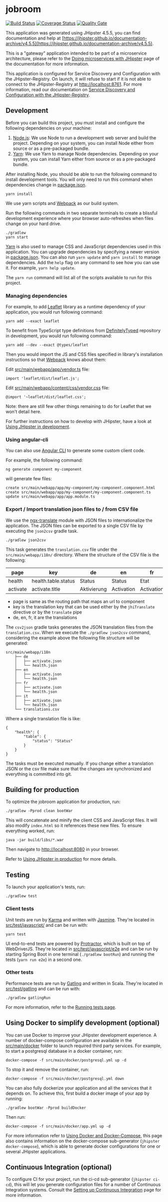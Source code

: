 # jobroom

[![Build Status](https://travis-ci.org/alv-ch/job-room.svg?branch=develop)](https://travis-ci.org/alv-ch/job-room)
[![Coverage Status](https://codecov.io/github/alv-ch/job-room/coverage.svg?branch=develop)](https://codecov.io/github/alv-ch/job-room?branch=develop)
[![Quality Gate](https://sonarqube.com/api/badges/gate?key=ch.admin.seco.jobroom:jobroom)](https://sonarcloud.io/dashboard?id=ch.admin.seco.jobroom:jobroom)

This application was generated using JHipster 4.5.5, you can find documentation and help at [https://jhipster.github.io/documentation-archive/v4.5.5](https://jhipster.github.io/documentation-archive/v4.5.5).

This is a "gateway" application intended to be part of a microservice architecture, please refer to the [Doing microservices with JHipster][] page of the documentation for more information.

This application is configured for Service Discovery and Configuration with the JHipster-Registry. On launch, it will refuse to start if it is not able to connect to the JHipster-Registry at [http://localhost:8761](http://localhost:8761). For more information, read our documentation on [Service Discovery and Configuration with the JHipster-Registry][].

## Development

Before you can build this project, you must install and configure the following dependencies on your machine:

1. [Node.js][]: We use Node to run a development web server and build the project.
   Depending on your system, you can install Node either from source or as a pre-packaged bundle.
2. [Yarn][]: We use Yarn to manage Node dependencies.
   Depending on your system, you can install Yarn either from source or as a pre-packaged bundle.

After installing Node, you should be able to run the following command to install development tools.
You will only need to run this command when dependencies change in [package.json](package.json).

    yarn install

We use yarn scripts and [Webpack][] as our build system.


Run the following commands in two separate terminals to create a blissful development experience where your browser
auto-refreshes when files change on your hard drive.

    ./gradlew
    yarn start

[Yarn][] is also used to manage CSS and JavaScript dependencies used in this application. You can upgrade dependencies by
specifying a newer version in [package.json](package.json). You can also run `yarn update` and `yarn install` to manage dependencies.
Add the `help` flag on any command to see how you can use it. For example, `yarn help update`.

The `yarn run` command will list all of the scripts available to run for this project.

### Managing dependencies

For example, to add [Leaflet][] library as a runtime dependency of your application, you would run following command:

    yarn add --exact leaflet

To benefit from TypeScript type definitions from [DefinitelyTyped][] repository in development, you would run following command:

    yarn add --dev --exact @types/leaflet

Then you would import the JS and CSS files specified in library's installation instructions so that [Webpack][] knows about them:

Edit [src/main/webapp/app/vendor.ts](src/main/webapp/app/vendor.ts) file:
~~~
import 'leaflet/dist/leaflet.js';
~~~

Edit [src/main/webapp/content/css/vendor.css](src/main/webapp/content/css/vendor.css) file:
~~~
@import '~leaflet/dist/leaflet.css';
~~~

Note: there are still few other things remaining to do for Leaflet that we won't detail here.

For further instructions on how to develop with JHipster, have a look at [Using JHipster in development][].

### Using angular-cli

You can also use [Angular CLI][] to generate some custom client code.

For example, the following command:

    ng generate component my-component

will generate few files:

    create src/main/webapp/app/my-component/my-component.component.html
    create src/main/webapp/app/my-component/my-component.component.ts
    update src/main/webapp/app/app.module.ts
    
### Export / Import translation json files to / from CSV file

We use the [ngx-translate](https://github.com/ngx-translate) module with JSON files to internationalize the application.
The JSON files can be exported to a single CSV file by executing the ``json2csv`` gradle task.

    ./gradlew json2csv    

This task generates the ``translation.csv`` file under the ``src/main/webapp/i18n/`` directory.
Where the structure of the CSV file is the following:

|  page    |  key                 | de          |  en         | fr          | it          |
|----------|----------------------|-------------|-------------|-------------|-------------|
|  health  |  health.table.status | Status      |  Status     | Etat        | Stato       |
| activate |  activate.title      | Aktivierung |  Activation | Activation  | Attivazione |
 

* page is same as the routing path that maps an url to component
* key is the translation key that can be used either by the ``jhiTranslate`` directive or by the ``translate`` pipe
* de, en, fr, it are the translations  
  
The ``csv2json`` gradle tasks generates the JSON translation files from the ``translation.csv``.
When we execute the ``./gradlew json2csv`` command, considering the example above the following file structure will be generated:
    
    src/main/webapp/i18n
        ├── de
        │   ├── activate.json
        │   └── health.json
        ├── en
        │   ├── activate.json
        │   └── health.json
        ├── fr
        │   ├── activate.json
        │   └── health.json
        ├── it
        │   ├── activate.json
        │   └── health.json
        └── translations.csv   
    
Where a single translation file is like:

    {
        "health": {      
            "table": {            
                "status": "Status"
            }
        }
    }

The tasks must be executed manually. If you change either a translation JSON or the csv file make sure that the changes are synchronized
and everything is committed into git.   

## Building for production

To optimize the jobroom application for production, run:

    ./gradlew -Pprod clean bootWar

This will concatenate and minify the client CSS and JavaScript files. It will also modify `index.html` so it references these new files.
To ensure everything worked, run:

    java -jar build/libs/*.war

Then navigate to [http://localhost:8080](http://localhost:8080) in your browser.

Refer to [Using JHipster in production][] for more details.

## Testing

To launch your application's tests, run:

    ./gradlew test

### Client tests

Unit tests are run by [Karma][] and written with [Jasmine][]. They're located in [src/test/javascript/](src/test/javascript/) and can be run with:

    yarn test

UI end-to-end tests are powered by [Protractor][], which is built on top of WebDriverJS. They're located in [src/test/javascript/e2e](src/test/javascript/e2e)
and can be run by starting Spring Boot in one terminal (`./gradlew bootRun`) and running the tests (`yarn run e2e`) in a second one.
### Other tests

Performance tests are run by [Gatling][] and written in Scala. They're located in [src/test/gatling](src/test/gatling) and can be run with:

    ./gradlew gatlingRun

For more information, refer to the [Running tests page][].

## Using Docker to simplify development (optional)

You can use Docker to improve your JHipster development experience. A number of docker-compose configuration are available in the [src/main/docker](src/main/docker) folder to launch required third party services.
For example, to start a postgresql database in a docker container, run:

    docker-compose -f src/main/docker/postgresql.yml up -d

To stop it and remove the container, run:

    docker-compose -f src/main/docker/postgresql.yml down

You can also fully dockerize your application and all the services that it depends on.
To achieve this, first build a docker image of your app by running:

    ./gradlew bootWar -Pprod buildDocker

Then run:

    docker-compose -f src/main/docker/app.yml up -d

For more information refer to [Using Docker and Docker-Compose][], this page also contains information on the docker-compose sub-generator (`jhipster docker-compose`), which is able to generate docker configurations for one or several JHipster applications.

## Continuous Integration (optional)

To configure CI for your project, run the ci-cd sub-generator (`jhipster ci-cd`), this will let you generate configuration files for a number of Continuous Integration systems. Consult the [Setting up Continuous Integration][] page for more information.

[JHipster Homepage and latest documentation]: https://jhipster.github.io
[JHipster 4.5.5 archive]: https://jhipster.github.io/documentation-archive/v4.5.5
[Doing microservices with JHipster]: https://jhipster.github.io/documentation-archive/v4.5.5/microservices-architecture/
[Using JHipster in development]: https://jhipster.github.io/documentation-archive/v4.5.5/development/
[Service Discovery and Configuration with the JHipster-Registry]: https://jhipster.github.io/documentation-archive/v4.5.5/microservices-architecture/#jhipster-registry
[Using Docker and Docker-Compose]: https://jhipster.github.io/documentation-archive/v4.5.5/docker-compose
[Using JHipster in production]: https://jhipster.github.io/documentation-archive/v4.5.5/production/
[Running tests page]: https://jhipster.github.io/documentation-archive/v4.5.5/running-tests/
[Setting up Continuous Integration]: https://jhipster.github.io/documentation-archive/v4.5.5/setting-up-ci/

[Gatling]: http://gatling.io/
[Node.js]: https://nodejs.org/
[Yarn]: https://yarnpkg.org/
[Webpack]: https://webpack.github.io/
[Angular CLI]: https://cli.angular.io/
[BrowserSync]: http://www.browsersync.io/
[Karma]: http://karma-runner.github.io/
[Jasmine]: http://jasmine.github.io/2.0/introduction.html
[Protractor]: https://angular.github.io/protractor/
[Leaflet]: http://leafletjs.com/
[DefinitelyTyped]: http://definitelytyped.org/
